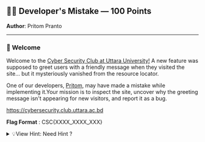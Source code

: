 ## 🧑‍💻 Developer's Mistake — 100 Points  
**Author**: Pritom Pranto

---

### 🎉 Welcome

Welcome to the [Cyber Security Club at Uttara University!](https://cybersecurity.club.uttara.ac.bd) 
A new feature was supposed to greet users with a friendly message when they visited the site… but it mysteriously vanished from the resource locator.

One of our developers, [Pritom](https://www.linkedin.com/in/pran0x/), may have made a mistake while implementing it.Your mission is to inspect the site, uncover why the greeting message isn't appearing for new visitors, and report it as a bug.

https://cybersecurity.club.uttara.ac.bd

**Flag Format** : CSC{XXXX_XXXX_XXX}

<details>
  <summary>💡View Hint: Need Hint ?</summary>
**Do you Know about URL ?**
</details>
